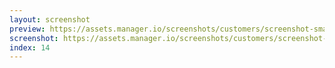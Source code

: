 ```yaml
---
layout: screenshot
preview: https://assets.manager.io/screenshots/customers/screenshot-small.png
screenshot: https://assets.manager.io/screenshots/customers/screenshot-large.png
index: 14
---
```

